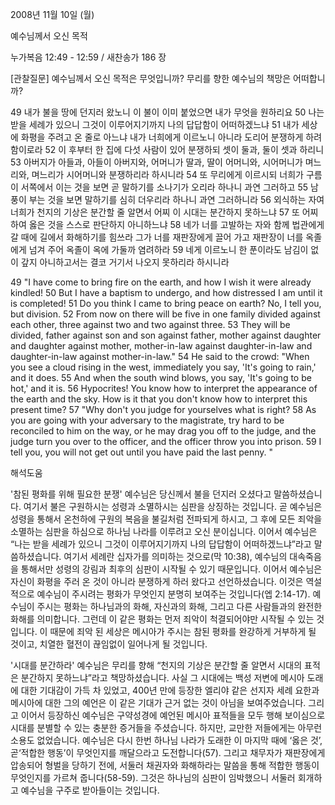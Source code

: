 2008년 11월 10일 (월)

예수님께서 오신 목적



누가복음 12:49 - 12:59 / 새찬송가 186 장


[관찰질문]
예수님께서 오신 목적은 무엇입니까? 
무리를 향한 예수님의 책망은 어떠합니까?  

49 내가 불을 땅에 던지러 왔노니 이 불이 이미 붙었으면 내가 무엇을 원하리요 
50 나는 받을 세례가 있으니 그것이 이루어지기까지 나의 답답함이 어떠하겠느냐 
51 내가 세상에 화평을 주려고 온 줄로 아느냐 내가 너희에게 이르노니 아니라 도리어 분쟁하게 하려 함이로라 
52 이 후부터 한 집에 다섯 사람이 있어 분쟁하되 셋이 둘과, 둘이 셋과 하리니 
53 아버지가 아들과, 아들이 아버지와, 어머니가 딸과, 딸이 어머니와, 시어머니가 며느리와, 며느리가 시어머니와 분쟁하리라 하시니라 
54 또 무리에게 이르시되 너희가 구름이 서쪽에서 이는 것을 보면 곧 말하기를 소나기가 오리라 하나니 과연 그러하고 
55 남풍이 부는 것을 보면 말하기를 심히 더우리라 하나니 과연 그러하니라 
56 외식하는 자여 너희가 천지의 기상은 분간할 줄 알면서 어찌 이 시대는 분간하지 못하느냐 
57 또 어찌하여 옳은 것을 스스로 판단하지 아니하느냐 
58 네가 너를 고발하는 자와 함께 법관에게 갈 때에 길에서 화해하기를 힘쓰라 그가 너를 재판장에게 끌어 가고 재판장이 너를 옥졸에게 넘겨 주어 옥졸이 옥에 가둘까 염려하라 
59 네게 이르노니 한 푼이라도 남김이 없이 갚지 아니하고서는 결코 거기서 나오지 못하리라 하시니라

49 "I have come to bring fire on the earth, and how I wish it were already kindled! 
50 But I have a baptism to undergo, and how distressed I am until it is completed! 
51 Do you think I came to bring peace on earth? No, I tell you, but division. 
52 From now on there will be five in one family divided against each other, three against two and two against three. 
53 They will be divided, father against son and son against father, mother against daughter and daughter against mother, mother-in-law against daughter-in-law and daughter-in-law against mother-in-law." 
54 He said to the crowd: "When you see a cloud rising in the west, immediately you say, 'It's going to rain,' and it does. 
55 And when the south wind blows, you say, 'It's going to be hot,' and it is. 
56 Hypocrites! You know how to interpret the appearance of the earth and the sky. How is it that you don't know how to interpret this present time? 
57 "Why don't you judge for yourselves what is right? 
58 As you are going with your adversary to the magistrate, try hard to be reconciled to him on the way, or he may drag you off to the judge, and the judge turn you over to the officer, and the officer throw you into prison. 
59 I tell you, you will not get out until you have paid the last penny. "

해석도움





'참된 평화를 위해 필요한 분쟁'
 예수님은 당신께서 불을 던지러 오셨다고 말씀하셨습니다. 여기서 불은 구원하시는 성령과 소멸하시는 심판을 상징하는 것입니다. 곧 예수님은 성령을 통해서 온천하에 구원의 복음을 불길처럼 전파되게 하시고, 그 후에 모든 죄악을 소멸하는 심판을 하심으로 하나님 나라를 이루려고 오신 분이십니다. 이어서 예수님은 “나는 받을 세례가 있으니 그것이 이루어지기까지 나의 답답함이 어떠하겠느냐”라고 말씀하셨습니다. 여기서 세례란 십자가를 의미하는 것으로(막 10:38), 예수님의 대속죽음을 통해서만 성령의 강림과 최후의 심판이 시작될 수 있기 때문입니다. 이어서 예수님은 자신이 화평을 주러 온 것이 아니라 분쟁하게 하러 왔다고 선언하셨습니다. 이것은 역설적으로 예수님이 주시려는 평화가 무엇인지 분명히 보여주는 것입니다(엡 2:14-17). 예수님이 주시는 평화는 하나님과의 화해, 자신과의 화해, 그리고 다른 사람들과의 완전한 화해를 의미합니다. 그런데 이 같은 평화는 먼저 죄악이 척결되어야만 시작될 수 있는 것입니다. 이 때문에 죄악 된 세상은 메시아가 주시는 참된 평화를 완강하게 거부하게 될 것이고, 치열한 혈전이 끊임없이 일어나게 될 것입니다.  

'시대를 분간하라'
 예수님은 무리를 향해 “천지의 기상은 분간할 줄 알면서 시대의 표적은 분간하지 못하느냐”라고 책망하셨습니다. 사실 그 시대에는 백성 저변에 메시아 도래에 대한 기대감이 가득 차 있었고, 400년 만에 등장한 엘리야 같은 선지자 세례 요한과 메시아에 대한 그의 예언은 이 같은 기대가 근거 없는 것이 아님을 보여주었습니다. 그리고 이어서 등장하신 예수님은 구약성경에 예언된 메시아 표적들을 모두 행해 보이심으로 시대를 분별할 수 있는 충분한 증거들을 주셨습니다. 하지만, 교만한 저들에게는 아무런 소용도 없었습니다. 예수님은 다시 한번 하나님 나라가 도래한 이 마지막 때에 ‘옳은 것’, 곧‘적합한 행동’이 무엇인지를 깨달으라고 도전합니다(57). 그리고 채무자가 재판장에게 압송되어 형벌을 당하기 전에, 서둘러 채권자와 화해하라는 말씀을 통해 적합한 행동이 무엇인지를 가르쳐 줍니다(58-59). 그것은 하나님의 심판이 임박했으니 서둘러 회개하고 예수님을 구주로 받아들이는 것입니다.